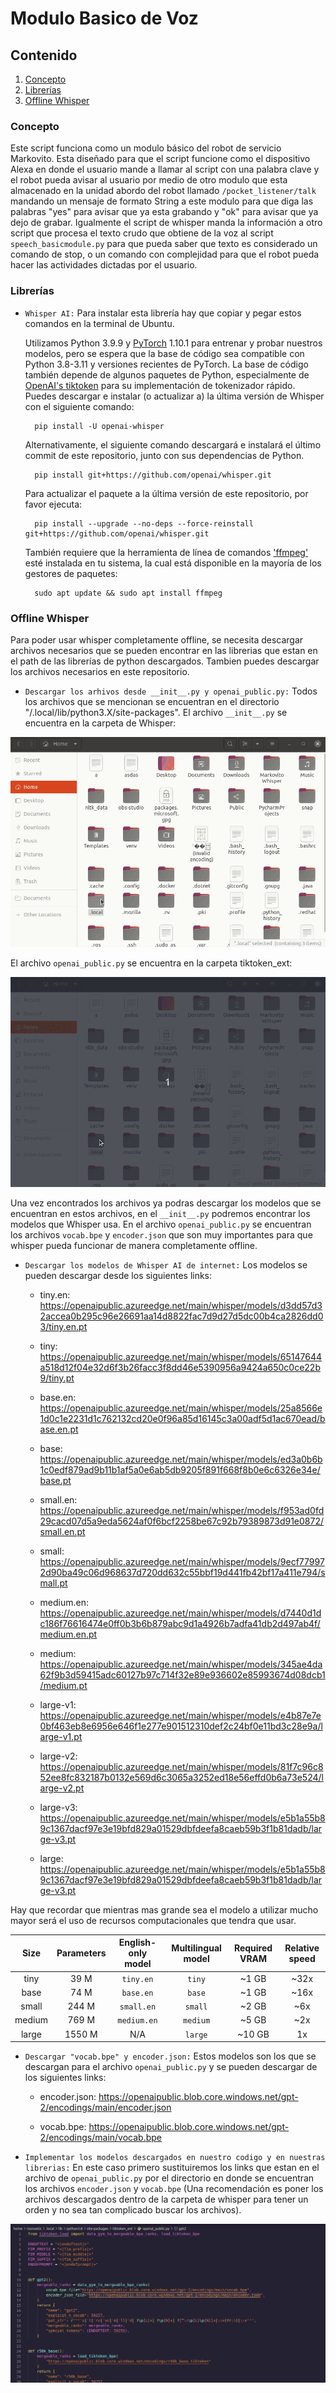 # Modulo Basico de Voz

## Contenido
1. [Concepto](#concepto)
2. [Librerías](#librerias)
3. [Offline Whisper](#offline-whisper)

<a name="concepto"></a>
### Concepto

Este script funciona como un modulo básico del robot de servicio Markovito. Esta diseñado para que el script funcione como el dispositivo Alexa en donde el usuario mande a llamar al script con una palabra clave y el robot pueda avisar al usuario por medio de otro modulo que esta almacenado en la unidad abordo del robot llamado ```/pocket_listener/talk``` mandando un mensaje de formato String a este modulo para que diga las palabras "yes" para avisar que ya esta grabando y "ok" para avisar que ya dejo de grabar. Igualmente el script de whisper manda la información a otro script que procesa el texto crudo que obtiene de la voz al script ```speech_basicmodule.py``` para que pueda saber que texto es considerado un comando de stop, o un comando con complejidad para que el robot pueda hacer las actividades dictadas por el usuario.

<a name="librerias"></a>
### Librerías

- ```Whisper AI:``` Para instalar esta librería hay que copiar y pegar estos comandos en la terminal de Ubuntu.

    Utilizamos Python 3.9.9 y [PyTorch](https://pytorch.org/) 1.10.1 para entrenar y probar nuestros modelos, pero se espera que la base de código sea compatible con Python 3.8-3.11 y versiones recientes de PyTorch. La base de código también depende de algunos paquetes de Python, especialmente de [OpenAI's tiktoken](https://github.com/openai/tiktoken) para su implementación de tokenizador rápido. Puedes descargar e instalar (o actualizar a) la última versión de Whisper con el siguiente comando:

        pip install -U openai-whisper

    Alternativamente, el siguiente comando descargará e instalará el último commit de este repositorio, junto con sus dependencias de Python.

        pip install git+https://github.com/openai/whisper.git

    Para actualizar el paquete a la última versión de este repositorio, por favor ejecuta:

        pip install --upgrade --no-deps --force-reinstall git+https://github.com/openai/whisper.git

    También requiere que la herramienta de línea de comandos ['ffmpeg'](https://ffmpeg.org/) esté instalada en tu sistema, la cual está disponible en la mayoría de los gestores de paquetes:

        sudo apt update && sudo apt install ffmpeg


<a name="offline-whisper"></a>
### Offline Whisper

Para poder usar whisper completamente offline, se necesita descargar archivos necesarios que se pueden encontrar en las librerias que estan en el path de las librerías de python descargados. Tambien puedes descargar los archivos necesarios en este repositorio.

- ```Descargar los arhivos desde __init__.py y openai_public.py:``` Todos los archivos que se mencionan se encuentran en el directorio "/.local/lib/python3.X/site-packages".
El archivo ```__init__.py``` se encuentra en la carpeta de Whisper:

![](https://github.com/R11Alpha/module_speech/blob/main/Resources/Whisper.gif)

El archivo ```openai_public.py``` se encuentra en la carpeta tiktoken_ext:

![](https://github.com/R11Alpha/module_speech/blob/main/Resources/Tiktoken.gif)

Una vez encontrados los archivos ya podras descargar los modelos que se encuentran en estos archivos, en el ```__init__.py``` podremos encontrar los modelos que Whisper usa. En el archivo ```openai_public.py``` se encuentran los archivos ```vocab.bpe``` y ```encoder.json``` que son muy importantes para que whisper pueda funcionar de manera completamente offline.

- ```Descargar los modelos de Whisper AI de internet:``` Los modelos se pueden descargar desde los siguientes links:

    - tiny.en: https://openaipublic.azureedge.net/main/whisper/models/d3dd57d32accea0b295c96e26691aa14d8822fac7d9d27d5dc00b4ca2826dd03/tiny.en.pt

    - tiny: https://openaipublic.azureedge.net/main/whisper/models/65147644a518d12f04e32d6f3b26facc3f8dd46e5390956a9424a650c0ce22b9/tiny.pt

    - base.en: https://openaipublic.azureedge.net/main/whisper/models/25a8566e1d0c1e2231d1c762132cd20e0f96a85d16145c3a00adf5d1ac670ead/base.en.pt

    - base: https://openaipublic.azureedge.net/main/whisper/models/ed3a0b6b1c0edf879ad9b11b1af5a0e6ab5db9205f891f668f8b0e6c6326e34e/base.pt

    - small.en: https://openaipublic.azureedge.net/main/whisper/models/f953ad0fd29cacd07d5a9eda5624af0f6bcf2258be67c92b79389873d91e0872/small.en.pt

    - small: https://openaipublic.azureedge.net/main/whisper/models/9ecf779972d90ba49c06d968637d720dd632c55bbf19d441fb42bf17a411e794/small.pt

    - medium.en: https://openaipublic.azureedge.net/main/whisper/models/d7440d1dc186f76616474e0ff0b3b6b879abc9d1a4926b7adfa41db2d497ab4f/medium.en.pt

    - medium: https://openaipublic.azureedge.net/main/whisper/models/345ae4da62f9b3d59415adc60127b97c714f32e89e936602e85993674d08dcb1/medium.pt

    - large-v1: https://openaipublic.azureedge.net/main/whisper/models/e4b87e7e0bf463eb8e6956e646f1e277e901512310def2c24bf0e11bd3c28e9a/large-v1.pt

    - large-v2: https://openaipublic.azureedge.net/main/whisper/models/81f7c96c852ee8fc832187b0132e569d6c3065a3252ed18e56effd0b6a73e524/large-v2.pt

    - large-v3: https://openaipublic.azureedge.net/main/whisper/models/e5b1a55b89c1367dacf97e3e19bfd829a01529dbfdeefa8caeb59b3f1b81dadb/large-v3.pt

    - large: https://openaipublic.azureedge.net/main/whisper/models/e5b1a55b89c1367dacf97e3e19bfd829a01529dbfdeefa8caeb59b3f1b81dadb/large-v3.pt

Hay que recordar que mientras mas grande sea el modelo a utilizar mucho mayor será el uso de recursos computacionales que tendra que usar.

|  Size  | Parameters | English-only model | Multilingual model | Required VRAM | Relative speed |
|:------:|:----------:|:------------------:|:------------------:|:-------------:|:--------------:|
|  tiny  |    39 M    |     `tiny.en`      |       `tiny`       |     ~1 GB     |      ~32x      |
|  base  |    74 M    |     `base.en`      |       `base`       |     ~1 GB     |      ~16x      |
| small  |   244 M    |     `small.en`     |      `small`       |     ~2 GB     |      ~6x       |
| medium |   769 M    |    `medium.en`     |      `medium`      |     ~5 GB     |      ~2x       |
| large  |   1550 M   |        N/A         |      `large`       |    ~10 GB     |       1x       |

- ```Descargar "vocab.bpe" y encoder.json:``` Estos modelos son los que se descargan para el archivo ```openai_public.py``` y se pueden descargar de los siguientes links:

    - encoder.json: https://openaipublic.blob.core.windows.net/gpt-2/encodings/main/encoder.json

    - vocab.bpe: https://openaipublic.blob.core.windows.net/gpt-2/encodings/main/vocab.bpe

- ```Implementar los modelos descargados en nuestro codigo y en nuestras librerias:``` En este caso primero sustituiremos los links que estan en el archivo de ```openai_public.py``` por el directorio en donde se encuentran los archivos ```encoder.json``` y ```vocab.bpe``` (Una recomendación es poner los archivos descargados dentro de la carpeta de whisper para tener un orden y no sea tan complicado buscar los archivos).

![](https://github.com/R11Alpha/module_speech/blob/main/Resources/tik.gif)


